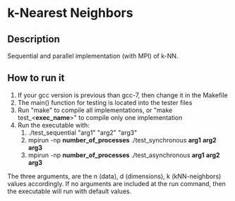 # k-Nearest Neighbors

## Description
Sequential and parallel implementation (with MPI) of k-NN.

## How to run it

1. If your gcc version is previous than gcc-7, then change it in the Makefile
2. The main() function for testing is located into the tester files
3. Run "make" to compile all implementations, or "make test_<__exec_name__>" to compile
only one implementation
4. Run the executable with:
    1. ./test_sequential "arg1" "arg2" "arg3"
    2. mpirun -np __number_of_processes__ ./test_synchronous __arg1__ __arg2__ __arg3__
    3. mpirun -np __number_of_processes__ ./test_asynchronous __arg1__ __arg2__ __arg3__

The three arguments, are the n (data), d (dimensions), k (kNN-neighbors) values accordingly. If no arguments are included at the run command, then the executable will run with default values.
